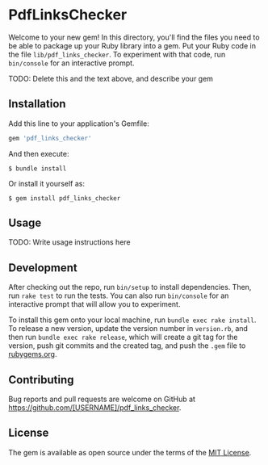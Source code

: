 # PdfLinksChecker

Welcome to your new gem! In this directory, you'll find the files you need to be able to package up your Ruby library into a gem. Put your Ruby code in the file `lib/pdf_links_checker`. To experiment with that code, run `bin/console` for an interactive prompt.

TODO: Delete this and the text above, and describe your gem

## Installation

Add this line to your application's Gemfile:

```ruby
gem 'pdf_links_checker'
```

And then execute:

    $ bundle install

Or install it yourself as:

    $ gem install pdf_links_checker

## Usage

TODO: Write usage instructions here

## Development

After checking out the repo, run `bin/setup` to install dependencies. Then, run `rake test` to run the tests. You can also run `bin/console` for an interactive prompt that will allow you to experiment.

To install this gem onto your local machine, run `bundle exec rake install`. To release a new version, update the version number in `version.rb`, and then run `bundle exec rake release`, which will create a git tag for the version, push git commits and the created tag, and push the `.gem` file to [rubygems.org](https://rubygems.org).

## Contributing

Bug reports and pull requests are welcome on GitHub at https://github.com/[USERNAME]/pdf_links_checker.


## License

The gem is available as open source under the terms of the [MIT License](https://opensource.org/licenses/MIT).
